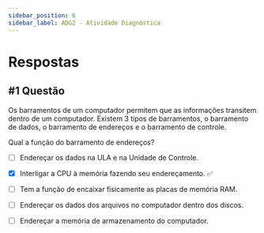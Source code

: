 ```yaml
---
sidebar_position: 6
sidebar_label: ADG2 - Atividade Diagnóstica
---
```


# Respostas


## #1 Questão

  


Os barramentos de um computador permitem que as informações transitem dentro de um computador. Existem 3 tipos de barramentos, o barramento de dados, o barramento de endereços e o barramento de controle.  
  
Qual a função do barramento de endereços?

  

- [ ] Endereçar os dados na ULA e na Unidade de Controle. 

- [x] Interligar a CPU à memória fazendo seu endereçamento. ✅

- [ ] Tem a função de encaixar fisicamente as placas de memória RAM.

- [ ] Endereçar os dados dos arquivos no computador dentro dos discos.

- [ ] Endereçar a memória de armazenamento do computador.